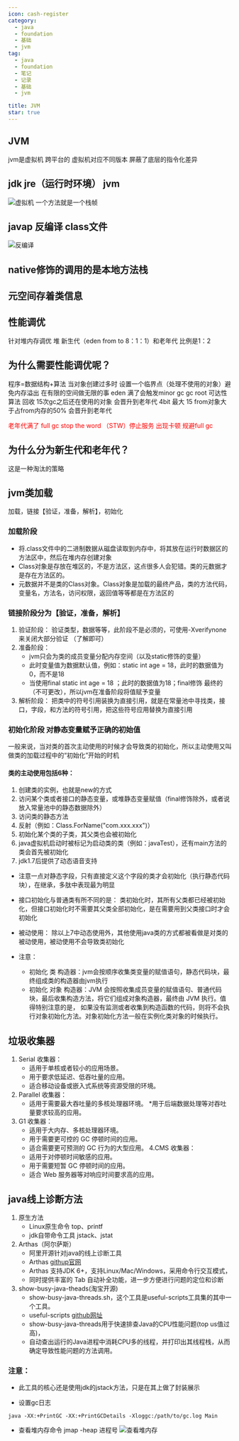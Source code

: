 ```yaml
---
icon: cash-register
category:
  - java
  - foundation
  - 基础
  - jvm
tag:
  - java
  - foundation
  - 笔记
  - 记录
  - 基础
  - jvm

title: JVM
star: true
---
```


## JVM
jvm是虚拟机  跨平台的 虚拟机对应不同版本 屏蔽了底层的指令化差异

## jdk jre（运行时环境） jvm
![虚拟机](./assets/jvm01.jpg)
一个方法就是一个栈帧

## javap 反编译 class文件
![反编译](./assets/jvm02.jpg)


## native修饰的调用的是本地方法栈

## 元空间存着类信息

## 性能调优
针对堆内存调优
堆 新生代（eden from to 8：1：1）和老年代  比例是1：2

## 为什么需要性能调优呢？
程序=数据结构+算法
当对象创建过多时 设置一个临界点（处理不使用的对象）避免内存溢出
在有限的空间做无限的事
eden 满了会触发minor gc
gc root 可达性算法 回收
15次gc之后还在使用的对象 会晋升到老年代 4bit 最大 15
from对象大于占from内存的50% 会晋升到老年代

<font color="red" >
    老年代满了 full gc   stop the word （STW）停止服务 出现卡顿 规避full gc
</font>

## 为什么分为新生代和老年代？ 
这是一种淘汰的策略

## jvm类加载
加载，链接【验证，准备，解析】，初始化
### 加载阶段
* 将.class文件中的二进制数据从磁盘读取到内存中，将其放在运行时数据区的方法区中，然后在堆内存创建对象
* Class对象是存放在堆区的，不是方法区，这点很多人会犯错。类的元数据才是存在方法区的。
* 元数据并不是类的Class对象。Class对象是加载的最终产品，类的方法代码，变量名，方法名，访问权限，返回值等等都是在方法区的
### 链接阶段分为【验证，准备，解析】
1. 验证阶段：
    验证类型，数据等等，此阶段不是必须的，可使用-Xverifynone 来关闭大部分验证 （了解即可）
2. 准备阶段：
    * jvm只会为类的成员变量分配内存空间（以及static修饰的变量）
    * 此时变量值为数据默认值，例如：static int age = 18，此时的数据值为0，而不是18
    * 当使用final static int age = 18 ；此时的数据值为18；final修饰 最终的（不可更改），所以jvm在准备阶段将值赋予变量
3. 解析阶段：
    把类中的符号引用装换为直接引用，就是在常量池中寻找类，接口，字段，和方法的符号引用，把这些符号应用替换为直接引用

### 初始化阶段 对静态变量赋予正确的初始值
一般来说，当对类的首次主动使用的时候才会导致类的初始化，所以主动使用又叫做类的加载过程中的“初始化”开始的时机
#### 类的主动使用包括6种：
1. 创建类的实例，也就是new的方式
2. 访问某个类或者接口的静态变量，或堆静态变量赋值（final修饰除外，或者说放入常量池中的静态数据除外）
3. 访问类的静态方法
4. 反射（例如：Class.ForName("com.xxx.xxx")）
5. 初始化某个类的子类，其父类也会被初始化
6. java虚拟机启动时被标记为启动类的类（例如：javaTest），还有main方法的类会首先被初始化
7. jdk1.7后提供了动态语音支持

* 注意一点对静态字段，只有直接定义这个字段的类才会初始化（执行静态代码块），在继承，多肽中表现最为明显

* 接口初始化与普通类有所不同的是：
    类初始化时，其所有父类都已经被初始化，但接口初始化时不需要其父类全部初始化，是在需要用到父类接口时才会初始化
* 被动使用：
    除以上7中动态使用外，其他使用java类的方式都被看做是对类的被动使用，被动使用不会导致类初始化

* 注意：
    * 初始化 类 构造器：jvm会按顺序收集类变量的赋值语句，静态代码块，最终组成类的构造器由jvm执行
    * 初始化 对象 构造器：JVM 会按照收集成员变量的赋值语句、普通代码块，最后收集构造方法，将它们组成对象构造器，最终由 JVM 执行。值得特别注意的是，
    如果没有监测或者收集到构造函数的代码，则将不会执行对象初始化方法。对象初始化方法一般在实例化类对象的时候执行。

## 垃圾收集器
1. Serial 收集器：
    * 适用于单核或者较小的应用场景。
    * 用于要求低延迟、低吞吐量的应用。
    * 适合移动设备或嵌入式系统等资源受限的环境。
2. Parallel 收集器：
    * 适用于需要最大吞吐量的多核处理器环境。
    *用于后端数据处理等对吞吐量要求较高的应用。
3. G1 收集器：
    * 适用于大内存、多核处理器环境。
    * 用于需要更可控的 GC 停顿时间的应用。
    * 适合需要更可预测的 GC 行为的大型应用。
4.CMS 收集器：
    * 适用于对停顿时间敏感的应用。
    * 用于需要短暂 GC 停顿时间的应用。
    * 适合 Web 服务器等对响应时间要求高的应用。

## java线上诊断方法
1. 原生方法
    * Linux原生命令 top、printf
    * jdk自带命令工具 jstack、jstat
2. Arthas（阿尔萨斯）
    * 阿里开源针对java的线上诊断工具
    * Arthas  [githup官网](https://github.com/alibaba/arthas)
    * Arthas 支持JDK 6+，支持Linux/Mac/Windows，采用命令行交互模式，
    * 同时提供丰富的 Tab 自动补全功能，进一步方便进行问题的定位和诊断
3. show-busy-java-theads(淘宝开源)
    * show-busy-java-threads.sh，这个工具是useful-scripts工具集的其中一个工具。
    * useful-scripts [github网址](https://github.com/oldratlee/useful-scripts)
    * show-busy-java-threads用于快速排查Java的CPU性能问题(top us值过高)，
    * 自动查出运行的Java进程中消耗CPU多的线程，并打印出其线程栈，从而确定导致性能问题的方法调用。
### 注意：
* 此工具的核心还是使用jdk的jstack方法，只是在其上做了封装展示

* 设置gc日志  
``` shell
java -XX:+PrintGC -XX:+PrintGCDetails -Xloggc:/path/to/gc.log Main
```

* 查看堆内存命令 jmap -heap 进程号
![查看堆内存](./assets/jvm03.jpg)
    
